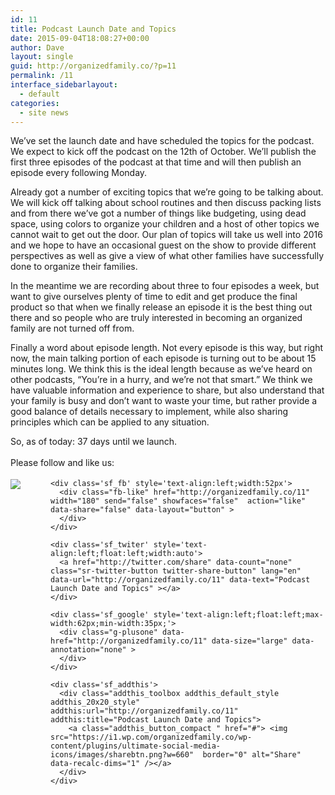 ```yaml
---
id: 11
title: Podcast Launch Date and Topics
date: 2015-09-04T18:08:27+00:00
author: Dave
layout: single
guid: http://organizedfamily.co/?p=11
permalink: /11
interface_sidebarlayout:
  - default
categories:
  - site news
---
```

We&#8217;ve set the launch date and have scheduled the topics for the podcast. We expect to kick off the podcast on the 12th of October. We&#8217;ll publish the first three episodes of the podcast at that time and will then publish an episode every following Monday.

Already got a number of exciting topics that we&#8217;re going to be talking about. We will kick off talking about school routines and then discuss packing lists and from there we&#8217;ve got a number of things like budgeting, using dead space, using colors to organize your children and a host of other topics we cannot wait to get out the door. Our plan of topics will take us well into 2016 and we hope to have an occasional guest on the show to provide different perspectives as well as give a view of what other families have successfully done to organize their families.

In the meantime we are recording about three to four episodes a week, but want to give ourselves plenty of time to edit and get produce the final product so that when we finally release an episode it is the best thing out there and so people who are truly interested in becoming an organized family are not turned off from.

Finally a word about episode length. Not every episode is this way, but right now, the main talking portion of each episode is turning out to be about 15 minutes long. We think this is the ideal length because as we&#8217;ve heard on other podcasts, &#8220;You&#8217;re in a hurry, and we&#8217;re not that smart.&#8221; We think we have valuable information and experience to share, but also understand that your family is busy and don&#8217;t want to waste your time, but rather provide a good balance of details necessary to implement, while also sharing principles which can be applied to any situation.

So, as of today: 37 days until we launch.

<div class='sfsi_Sicons' style='width: 100%; display: inline-block; vertical-align: middle; text-align:left'>
  <div style='margin:0px 8px 0px 0px; line-height: 24px'>
    <span>Please follow and like us:</span>
  </div>
  
  <div class='sfsi_socialwpr'>
    <div class='sf_subscrbe' style='text-align:left;float:left;width:64px'>
      <a href="http://www.specificfeeds.com/widget/emailsubscribe/MTc5ODgx/OA==/" target="_blank"><img src="https://i2.wp.com/organizedfamily.co/wp-content/plugins/ultimate-social-media-icons/images/follow_subscribe.png?w=660" data-recalc-dims="1" /></a>
    </div>
    
    <div class='sf_fb' style='text-align:left;width:52px'>
      <div class="fb-like" href="http://organizedfamily.co/11" width="180" send="false" showfaces="false"  action="like" data-share="false" data-layout="button" >
      </div>
    </div>
    
    <div class='sf_twiter' style='text-align:left;float:left;width:auto'>
      <a href="http://twitter.com/share" data-count="none" class="sr-twitter-button twitter-share-button" lang="en" data-url="http://organizedfamily.co/11" data-text="Podcast Launch Date and Topics" ></a>
    </div>
    
    <div class='sf_google' style='text-align:left;float:left;max-width:62px;min-width:35px;'>
      <div class="g-plusone" data-href="http://organizedfamily.co/11" data-size="large" data-annotation="none" >
      </div>
    </div>
    
    <div class='sf_addthis'>
      <div class="addthis_toolbox addthis_default_style addthis_20x20_style" addthis:url="http://organizedfamily.co/11" addthis:title="Podcast Launch Date and Topics">
        <a class="addthis_button_compact " href="#"> <img src="https://i1.wp.com/organizedfamily.co/wp-content/plugins/ultimate-social-media-icons/images/sharebtn.png?w=660"  border="0" alt="Share" data-recalc-dims="1" /></a>
      </div>
    </div>
  </div>
</div>